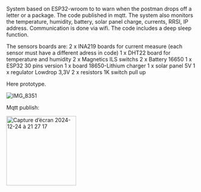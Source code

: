 System based on ESP32-wroom to to warn when the postman drops off a letter or a package.
The code published in mqtt.
The system also monitors the temperature, humidity, battery, solar panel charge, currents, RRSI, IP address.
Communication is done via wifi. The code includes a deep sleep function.

The sensors boards are:
2 x INA219 boards for current measure (each sensor must have a different adress in code)
1 x DHT22 board for temperature and humidity 
2 x Magnetics ILS switchs
2 x Battery 16650
1 x ESP32 30 pins version
1 x board 18650-Lithium charger
1 x solar panel 5V
1 x regulator Lowdrop 3,3V
2 x resistors 1K switch pull up

Here prototype.

![IMG_8351](https://github.com/user-attachments/assets/60a31244-e1a2-4c79-baa5-33fd4c6e503e)

Mqtt publish:

<img width="183" alt="Capture d’écran 2024-12-24 à 21 27 17" src="https://github.com/user-attachments/assets/04fd6b65-55a6-476b-b858-d97a1729d2ee" />
